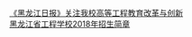   
[《黑龙江日报》关注我校高等工程教育改革与创新](http://www.dianyue.me/archives/748/ou44h9kl6rf74ky7/)  
[黑龙江省工程学校2018年招生简章](http://www.dianyue.me/archives/699/e8uqqz0krns87fmi/)